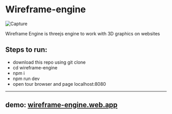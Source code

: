 # Wireframe-engine
![Capture](https://user-images.githubusercontent.com/51119083/216012085-dd181f91-c5f1-41ab-9c96-08aac8feb16c.PNG)

Wireframe Engine is threejs engine to work with 3D graphics on websites
## Steps to run:
 - download this repo using git clone
 - cd wireframe-engine
 - npm i
 - npm run dev
 - open tour browser and page localhost:8080
-----
## demo:  [wireframe-engine.web.app](https://wireframe-engine.web.app)
